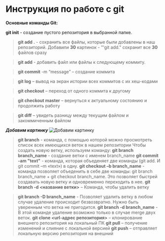 # Инструкция по работе с git
**Основные команды Git:**


**git init** - создание пустого репозитория в выбранной папке.

> **git add .** - сохранить все файлы, которые были добавлены в наш репозиторий. Добавили **30** картинок - "'git add." сохранит все **30** файлов сразу

> **git add** - добавить файл или файлы к следующему коммиту. 

> **git commit** -m “message” – создание коммита

> **git log** – вывод на экран истории всех коммитов с их хеш-кодами

> **git checkout** – переход от одного коммита к другому

> **git checkout master** – вернуться к актуальному состоянию и продолжить работу

> **git diff** – увидеть разницу между текущим файлом и закоммиченным файлом

 ***Добавим картинку***
 ![Добавим картинку](image.jpg)
> **git branch** - команда, с помощью которой можно просмотреть список всех имеющихся веток в нашем репозитории
Чтобы создать новую ветку, используем команду: 
> **git branch branch_name** - создание ветки с именем branch_name
> **git commit -am "text"** - команда, которая объеденяет две команды (git add. И git commit –m «text») в одну.
> **git checkout –b branch_name** - команда позволяет объеденить в себе две команды: git branch branch_name + git checkout branch_name. Это позволяет быстрей создавать новую ветку и одновременно переходить в нее.
> **git branch -d <название ветки>** – Команда, чтобы удалить ветку

> **git branch -D branch_name** - Позволяет удалить ветку в любом случае удаление происходит безвозвратно. Нужно быть уверенным что ветка не пригодится. 
> **git branch -d branch_name** - В этой команде удаление возможно только в случае merge двух веток. 
> **git clone <url-адрес репозитория>** – клонирование внешнего репозитория на
локальный ПК
> **git pull** – получение изменений и слияние с локальной версией
> **git push** – отправляет локальную версию репозитория на внешний
